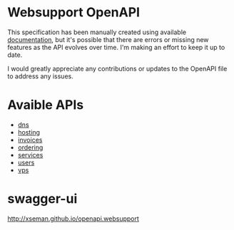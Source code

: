 # Websupport OpenAPI

This specification has been manually created using available [documentation],
but it's possible that there are errors or missing new features as the API
evolves over time. I'm making an effort to keep it up to date.

I would greatly appreciate any contributions or updates to the OpenAPI file to
address any issues.

[documentation]: https://rest.websupport.sk/docs/index

# Avaible APIs

- [dns](./dns.yaml)
- [hosting](./hosting.yaml)
- [invoices](./invoices.yaml)
- [ordering](./ordering.yaml)
- [services](./services.yaml)
- [users](./users.yaml)
- [vps](./vps.yaml)

# swagger-ui

<http://xseman.github.io/openapi.websupport>
